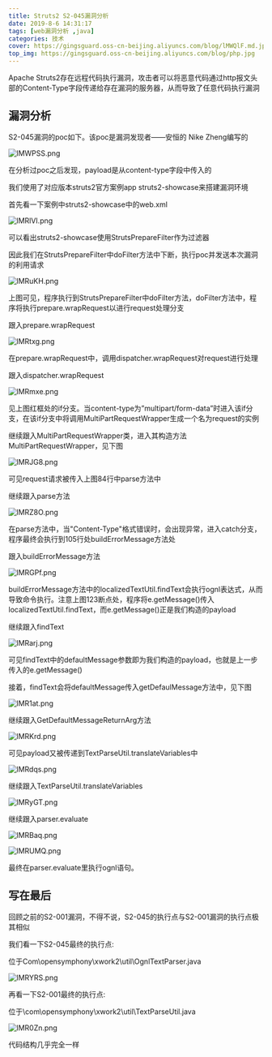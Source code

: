 ```yaml
---
title: Struts2 S2-045漏洞分析
date: 2019-8-6 14:31:17
tags: [web漏洞分析 ,java]
categories: 技术
cover: https://gingsguard.oss-cn-beijing.aliyuncs.com/blog/lMWQlF.md.jpg
top_img: https://gingsguard.oss-cn-beijing.aliyuncs.com/blog/php.jpg
---
```


Apache Struts2存在远程代码执行漏洞，攻击者可以将恶意代码通过http报文头部的Content-Type字段传递给存在漏洞的服务器，从而导致了任意代码执行漏洞

<!--more-->

漏洞分析
--------

S2-045漏洞的poc如下。该poc是漏洞发现者——安恒的 Nike Zheng编写的

![lMWPSS.png](https://s2.ax1x.com/2019/12/30/lMWPSS.png)

在分析过poc之后发现，payload是从content-type字段中传入的

我们使用了对应版本struts2官方案例app struts2-showcase来搭建漏洞环境

首先看一下案例中struts2-showcase中的web.xml

![lMRlVI.png](https://s2.ax1x.com/2019/12/30/lMRlVI.png)

可以看出struts2-showcase使用StrutsPrepareFilter作为过滤器

因此我们在StrutsPrepareFilter中doFilter方法中下断，执行poc并发送本次漏洞的利用请求

![lMRuKH.png](https://s2.ax1x.com/2019/12/30/lMRuKH.png)

上图可见，程序执行到StrutsPrepareFilter中doFilter方法，doFilter方法中，程序将执行prepare.wrapRequest以进行request处理分支

跟入prepare.wrapRequest

![lMRtxg.png](https://s2.ax1x.com/2019/12/30/lMRtxg.png)

在prepare.wrapRequest中，调用dispatcher.wrapRequest对request进行处理

跟入dispatcher.wrapRequest

![lMRmxe.png](https://s2.ax1x.com/2019/12/30/lMRmxe.png)

见上图红框处的if分支。当content-type为”multipart/form-data”时进入该if分支，在该if分支中将调用MultiPartRequestWrapper生成一个名为request的实例

继续跟入MultiPartRequestWrapper类，进入其构造方法MultiPartRequestWrapper，见下图

![lMRJG8.png](https://s2.ax1x.com/2019/12/30/lMRJG8.png)

可见request请求被传入上图84行中parse方法中

继续跟入parse方法

![lMRZ8O.png](https://s2.ax1x.com/2019/12/30/lMRZ8O.png)

在parse方法中，当"Content-Type"格式错误时，会出现异常，进入catch分支，程序最终会执行到105行处buildErrorMessage方法处

跟入buildErrorMessage方法

![lMRGPf.png](https://s2.ax1x.com/2019/12/30/lMRGPf.png)

buildErrorMessage方法中的localizedTextUtil.findText会执行ognl表达式，从而导致命令执行。注意上图123断点处，程序将e.getMessage()传入localizedTextUtil.findText，而e.getMessage()正是我们构造的payload

继续跟入findText

![lMRarj.png](https://s2.ax1x.com/2019/12/30/lMRarj.png)

可见findText中的defaultMessage参数即为我们构造的payload，也就是上一步传入的e.getMessage()

接着，findText会将defaultMessage传入getDefaulMessage方法中，见下图

![lMR1at.png](https://s2.ax1x.com/2019/12/30/lMR1at.png)

继续跟入GetDefaultMessageReturnArg方法

![lMRKrd.png](https://s2.ax1x.com/2019/12/30/lMRKrd.png)

可见payload又被传递到TextParseUtil.translateVariables中

![lMRdqs.png](https://s2.ax1x.com/2019/12/30/lMRdqs.png)

继续跟入TextParseUtil.translateVariables

![lMRyGT.png](https://s2.ax1x.com/2019/12/30/lMRyGT.png)

继续跟入parser.evaluate

![lMRBaq.png](https://s2.ax1x.com/2019/12/30/lMRBaq.png)

![lMRUMQ.png](https://s2.ax1x.com/2019/12/30/lMRUMQ.png)

最终在parser.evaluate里执行ognl语句。

写在最后
--------

回顾之前的S2-001漏洞，不得不说，S2-045的执行点与S2-001漏洞的执行点极其相似

我们看一下S2-045最终的执行点:

位于Com\\opensymphony\\xwork2\\util\\OgnlTextParser.java

![lMRYRS.png](https://s2.ax1x.com/2019/12/30/lMRYRS.png)

再看一下S2-001最终的执行点:

位于\\com\\opensymphony\\xwork2\\util\\TextParseUtil.java

![lMR0Zn.png](https://s2.ax1x.com/2019/12/30/lMR0Zn.png)

代码结构几乎完全一样